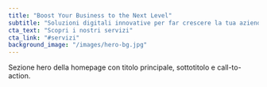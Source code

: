 ```yaml
---
title: "Boost Your Business to the Next Level"
subtitle: "Soluzioni digitali innovative per far crescere la tua azienda. Marketing, sviluppo web e strategie personalizzate."
cta_text: "Scopri i nostri servizi"
cta_link: "#servizi"
background_image: "/images/hero-bg.jpg"
---
```


Sezione hero della homepage con titolo principale, sottotitolo e call-to-action.
